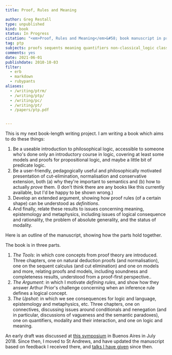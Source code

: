 ```yaml
---
title: Proof, Rules and Meaning

author: Greg Restall
type: unpublished
kind: book
status: In Progress
citation: "<em>Proof, Rules and Meaning</em>&#58; book manuscript in progress."
tag: ptp
subjects: proofs sequents meaning quantifiers non-classical_logic classical_logic
comments: yes
date: 2021-06-01
publishdate: 2010-10-03
filter:
  - erb
  - markdown
  - rubypants
aliases:
  - /writing/ptrm/
  - /writing/ptp/
  - /writing/pc/
  - /writing/pt/
  - /papers/ptp.pdf


---
```

This is my next book-length writing project.  I am writing a book which aims to do these things:</p>
<ol>
<li> Be a useable introduction to philosophical logic, accessible to someone who's done only an introductory course in logic, covering at least some models and proofs for propositional logic, and maybe a little bit of predicate logic.
<li> Be a user-friendly, pedagogically useful and philosophically motivated presentation of cut-elimination, normalisation and conservative extension, both (a) why they're important to semantics and (b) how to actually <em>prove</em> them.  (I don't think there are any books like this currently available, but I'd be happy to be shown wrong.)
<li> Develop an extended argument, showing how proof rules (of a certain shape) can be understood
as <em>definitions</em>.
<li> And finally, relate these results to issues concerning meaning, epistemology and metaphysics, including issues of logical consequence and rationality, the problem of absolute generality, and the status of modality.
</ol>

<p>Here is an outline of the manuscript, showing how the parts hold together.</p>

<p>
The book is in three parts.</p>
<ol>
	<li> <em>The Tools</em>: in which core concepts from proof theory are introduced. Three chapters, one on natural deduction proofs (and normalisation), one on the sequent calculus (and cut elimination) and one on models and more, relating proofs and models, including soundness and completeness results, understood from a proof-first perspective..
	<li> <em>The Argument</em>: in which I motivate <em>defining rules</em>, and show how they answer Arthur Prior's challenge concerning when an inference rule defines a logical concept.
	<li> <em>The Upshot</em>: in which we see consequences for logic and language, epistemology and metaphysics, etc. Three chapters, one on connectives, discussing issues around conditionals and nenegation (and in particular, discussions of vagueness and the semantic paradoxes), one on quantifiers, modality and their interaction, and one on logic and meaning.
</ol>


An early draft was discussed at 
[this symposium](http://ba-logic.com/workshops/symposium-restall/) in 
Buenos Aires in July 2018. Since then, I moved to St Andrews, and have updated the manuscript
based on feedback I received there, and [talks I have given](/presentation/) since then.
